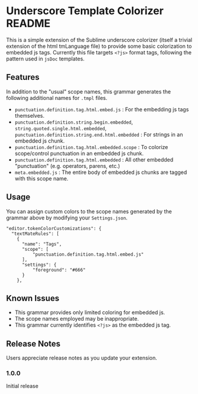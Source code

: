 
# Underscore Template Colorizer README

This is a simple extension of the Sublime underscore colorizer (itself a trivial extension of the html tmLanguage file) to provide some basic colorization to embedded js tags.  Currently this file targets `<?js>` format tags, following the pattern used in `jsDoc` templates.

## Features

In addition to the "usual" scope names, this grammar generates the following additional names for `.tmpl` files.

- `punctuation.definition.tag.html.embed.js` :  For the embedding js tags themselves.
- `punctuation.definition.string.begin.embedded`, `string.quoted.single.html.embedded`, `punctuation.definition.string.end.html.embedded` : For strings in an embedded js chunk.
- `punctuation.definition.tag.html.embedded.scope` : To colorize scope/control punctuation in an embedded js chunk.
- `punctuation.definition.tag.html.embedded` : All other embedded "punctuation" (e.g. operators, parens, etc.)
- `meta.embedded.js` : The entire body of embedded js chunks are tagged with this scope name.

## Usage

You can assign custom colors to the scope names generated by the grammar above by modifying your `Settings.json`.

    "editor.tokenColorCustomizations": {
      "textMateRules": [
        {
          "name": "Tags",
          "scope": [
              "punctuation.definition.tag.html.embed.js"
          ],
          "settings": {
              "foreground": "#666"
          }
        },

## Known Issues

- This grammar provides only limited coloring for embedded js.
- The scope names employed may be inappropriate.
- This grammar currently identifies `<?js>` as the embedded js tag.

## Release Notes

Users appreciate release notes as you update your extension.

### 1.0.0

Initial release
